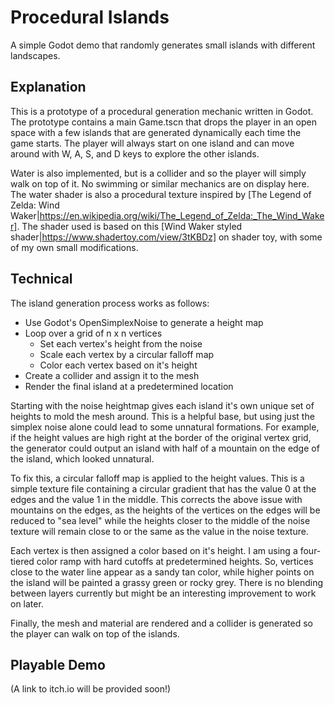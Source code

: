 # Procedural Islands

A simple Godot demo that randomly generates small islands with different landscapes.

## Explanation

This is a prototype of a procedural generation mechanic written in Godot. The prototype contains a main Game.tscn that drops the player in an open space with a few islands that are generated dynamically each time the game starts. The player will always start on one island and can move around with W, A, S, and D keys to explore the other islands.

Water is also implemented, but is a collider and so the player will simply walk on top of it. No swimming or similar mechanics are on display here. The water shader is also a procedural texture inspired by [The Legend of Zelda: Wind Waker|https://en.wikipedia.org/wiki/The_Legend_of_Zelda:_The_Wind_Waker]. The shader used is based on this [Wind Waker styled shader|https://www.shadertoy.com/view/3tKBDz] on shader toy, with some of my own small modifications.

## Technical

The island generation process works as follows:
 - Use Godot's OpenSimplexNoise to generate a height map
 - Loop over a grid of n x n vertices
   - Set each vertex's height from the noise
   - Scale each vertex by a circular falloff map
   - Color each vertex based on it's height
 - Create a collider and assign it to the mesh
 - Render the final island at a predetermined location

Starting with the noise heightmap gives each island it's own unique set of heights to mold the mesh around. This is a helpful base, but using just the simplex noise alone could lead to some unnatural formations. For example, if the height values are high right at the border of the original vertex grid, the generator could output an island with half of a mountain on the edge of the island, which looked unnatural.

To fix this, a circular falloff map is applied to the height values. This is a simple texture file containing a circular gradient that has the value 0 at the edges and the value 1 in the middle. This corrects the above issue with mountains on the edges, as the heights of the vertices on the edges will be reduced to "sea level" while the heights closer to the middle of the noise texture will remain close to or the same as the value in the noise texture.

Each vertex is then assigned a color based on it's height. I am using a four-tiered color ramp with hard cutoffs at predetermined heights. So, vertices close to the water line appear as a sandy tan color, while higher points on the island will be painted a grassy green or rocky grey. There is no blending between layers currently but might be an interesting improvement to work on later.

Finally, the mesh and material are rendered and a collider is generated so the player can walk on top of the islands.

## Playable Demo

(A link to itch.io will be provided soon!)
